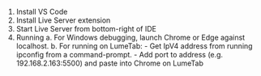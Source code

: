 1. Install VS Code
2. Install Live Server extension
3. Start Live Server from bottom-right of IDE
4. Running
     a. For Windows debugging, launch Chrome or Edge against localhost. 
     b. For running on LumeTab:
          - Get IpV4 address from running ipconfig from a command-prompt.
          - Add port to address (e.g. 192.168.2.163:5500) and paste into Chrome on LumeTab
